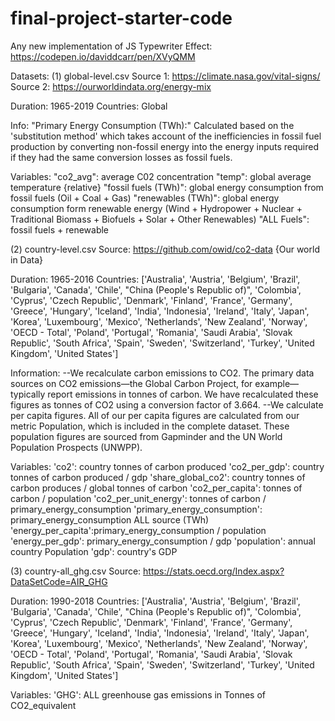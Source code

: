 # final-project-starter-code

Any new implementation of JS Typewriter Effect: https://codepen.io/daviddcarr/pen/XVyQMM

Datasets:
(1) global-level.csv
Source 1: https://climate.nasa.gov/vital-signs/
Source 2: https://ourworldindata.org/energy-mix

Duration: 1965-2019
Countries: Global

Info:
"Primary Energy Consumption (TWh):"
Calculated based on the 'substitution method' which takes account of the inefficiencies
in fossil fuel production by converting non-fossil energy into the energy inputs required if they had the same conversion losses as fossil fuels.

Variables:
"co2_avg": average C02 concentration
"temp": global average temperature {relative}
"fossil fuels (TWh)": global energy consumption from fossil fuels (Oil + Coal + Gas)
"renewables (TWh)": global energy consumption form renewable energy (Wind + Hydropower + Nuclear + Traditional Biomass + Biofuels + Solar + Other Renewables)
"ALL Fuels": fossil fuels + renewable

(2) country-level.csv
Source: https://github.com/owid/co2-data {Our world in Data}

Duration: 1965-2016
Countries: ['Australia', 'Austria', 'Belgium', 'Brazil', 'Bulgaria', 'Canada',
       'Chile', "China (People's Republic of)", 'Colombia', 'Cyprus',
       'Czech Republic', 'Denmark', 'Finland', 'France',
       'Germany', 'Greece', 'Hungary', 'Iceland', 'India', 'Indonesia',
       'Ireland', 'Italy', 'Japan', 'Korea',
       'Luxembourg',  'Mexico', 'Netherlands',
       'New Zealand', 'Norway', 'OECD - Total', 'Poland', 'Portugal',
       'Romania', 'Saudi Arabia', 'Slovak Republic', 'South Africa',
       'Spain', 'Sweden', 'Switzerland', 'Turkey', 'United Kingdom',
       'United States']

Information:
--We recalculate carbon emissions to CO2. The primary data sources on CO2 emissions—the Global Carbon Project, for example—typically report emissions in tonnes of carbon. We have recalculated these figures as tonnes of CO2 using a conversion factor of 3.664.
--We calculate per capita figures. All of our per capita figures are calculated from our metric Population, which is included in the complete dataset. These population figures are sourced from Gapminder and the UN World Population Prospects (UNWPP).

Variables:
'co2': country tonnes of carbon produced
'co2_per_gdp': country tonnes of carbon produced / gdp
'share_global_co2': country tonnes of carbon produces / global tonnes of carbon
'co2_per_capita': tonnes of carbon / population
'co2_per_unit_energy': tonnes of carbon / primary_energy_consumption
'primary_energy_consumption': primary_energy_consumption ALL source (TWh)
'energy_per_capita':primary_energy_consumption / population
'energy_per_gdp': primary_energy_consumption / gdp
'population': annual country Population
'gdp': country's GDP

(3) country-all_ghg.csv
Source: https://stats.oecd.org/Index.aspx?DataSetCode=AIR_GHG

Duration: 1990-2018
Countries: ['Australia', 'Austria', 'Belgium', 'Brazil', 'Bulgaria', 'Canada',
       'Chile', "China (People's Republic of)", 'Colombia', 'Cyprus',
       'Czech Republic', 'Denmark', 'Finland', 'France',
       'Germany', 'Greece', 'Hungary', 'Iceland', 'India', 'Indonesia',
       'Ireland', 'Italy', 'Japan', 'Korea',
       'Luxembourg',  'Mexico', 'Netherlands',
       'New Zealand', 'Norway', 'OECD - Total', 'Poland', 'Portugal',
       'Romania', 'Saudi Arabia', 'Slovak Republic', 'South Africa',
       'Spain', 'Sweden', 'Switzerland', 'Turkey', 'United Kingdom',
       'United States']

Variables:
'GHG': ALL greenhouse gas emissions in Tonnes of CO2_equivalent 
